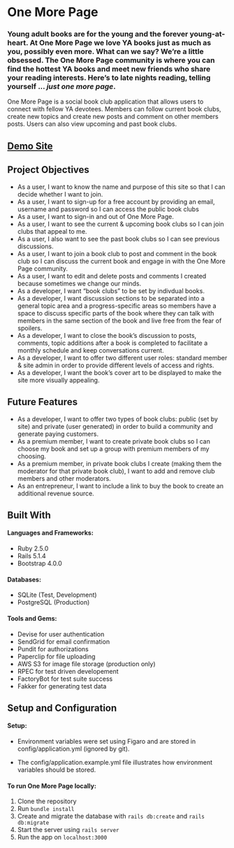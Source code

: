 # One More Page

### Young adult books are for the young and the forever young-at-heart. At One More Page we love YA books just as much as you, possibly even more. What can we say? We’re a little obsessed. The One More Page community is where you can find the hottest YA books and meet new friends who share your reading interests. Here’s to late nights reading, telling yourself ... _just one more page_.

One More Page is a social book club application that allows users to connect with fellow YA devotees. Members can follow current book clubs, create new topics and create new posts and comment on other members posts. Users can also view upcoming and past book clubs.

## [Demo Site](https://onemorepage.herokuapp.com/)

## Project Objectives

- As a user, I want to know the name and purpose of this site so that I can decide whether I want to join.
- As a user, I want to sign-up for a free account by providing an email, username and password so I can access the public book clubs
- As a user, I want to sign-in and out of One More Page.
- As a user, I want to see the current & upcoming book clubs so I can join clubs that appeal to me.
- As a user, I also want to see the past book clubs so I can see previous discussions.
- As a user, I want to join a book club to post and comment in the book club so I can discuss the current book and engage in with the One More Page community.
- As a user, I want to edit and delete posts and comments I created because sometimes we change our minds.
- As a developer, I want “book clubs” to be set by indivdual books.
- As a developer, I want discussion sections to be separated into a general topic area and a progress-specific areas so members have a space to discuss specific parts of the book where they can talk with members in the same section of the book and live free from the fear of spoilers.
- As a developer, I want to close the book’s discussion to posts, comments, topic additions after a book is completed to facilitate a monthly schedule and keep conversations current.
- As a developer, I want to offer two different user roles: standard member & site admin in order to provide different levels of access and rights.
- As a developer, I want the book’s cover art to be displayed to make the site more visually appealing.

## Future Features

- As a developer, I want to offer two types of book clubs: public (set by site) and private (user generated) in order to build a community and generate paying customers.
- As a premium member, I want to create private book clubs so I can choose my book and set up a group with premium members of my choosing.
- As a premium member, in private book clubs I create (making them the moderator for that private book club), I want to add and remove club members and other moderators.
- As an entrepreneur, I want to include a link to buy the book to create an additional revenue source.

## Built With

#### Languages and Frameworks:
- Ruby 2.5.0
- Rails 5.1.4
- Bootstrap 4.0.0

#### Databases:
- SQLite (Test, Development)
- PostgreSQL (Production)

#### Tools and Gems:
- Devise for user authentication
- SendGrid for email confirmation
- Pundit for authorizations
- Paperclip for file uploading
- AWS S3 for image file storage (production only)
- RPEC for test driven developement
- FactoryBot for test suite success
- Fakker for generating test data

## Setup and Configuration

#### Setup:

- Environment variables were set using Figaro and are stored in config/application.yml (ignored by git).

- The config/application.example.yml file illustrates how environment variables should be stored.

#### To run One More Page locally:

1. Clone the repository
2. Run `bundle install`
3. Create and migrate the database with `rails db:create` and `rails db:migrate`
4. Start the server using `rails server`
5. Run the app on `localhost:3000`
